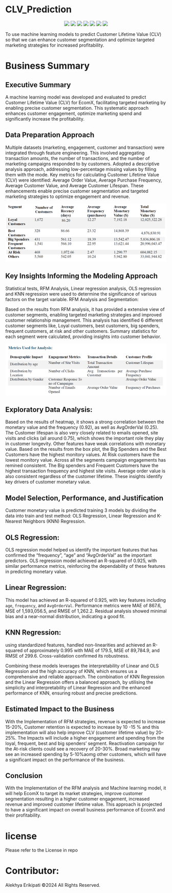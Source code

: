# CLV_Prediction
<div align="center">


<p align="center">
    <img src="https://img.shields.io/badge/-Python-3776AB?style=flat&logo=python&logoColor=white"  />
    <img src="https://img.shields.io/badge/-Pandas-150458?style=flat&logo=pandas&logoColor=white" />
    <img src="https://img.shields.io/badge/-NumPy-013243?style=flat&logo=numpy&logoColor=white" />
    <img src="https://img.shields.io/badge/-Scikit--learn-F7931E?style=flat&logo=scikit-learn&logoColor=white" />
    <img src="https://img.shields.io/badge/-Matplotlib-11557C?style=flat" />
    <img src="https://img.shields.io/badge/-Seaborn-9D96C8?style=flat" />
    <img src="https://img.shields.io/badge/-Jupyter-F37626?style=flat&logo=jupyter&logoColor=white" />
</p>
 
</div>


To use machine learning models to predict Customer Lifetime Value (CLV) so that we can enhance customer segmentation and optimize targeted marketing strategies for increased profitability.

# Business Summary

## Executive Summary
A machine learning model was developed and evaluated to predict Customer Lifetime Value (CLV) for EcomX, facilitating targeted marketing by enabling precise customer segmentation. This systematic approach enhances customer engagement, optimize marketing spend and significantly increase the profitability.


## Data Preparation Approach
Multiple datasets (marketing, engagement, customer and transaction) were integrated through feature engineering. This involved aggregating transaction amounts, the number of transactions, and the number of marketing campaigns responded to by customers. Adopted a descriptive analysis approach, addressing low-percentage missing values by filling them with the mode.
Key metrics for calculating Customer Lifetime Value (CLV) were identified: Average Order Value, Average Purchase Frequency, Average Customer Value, and Average Customer Lifespan. These enhancements enable precise customer segmentation and targeted marketing strategies to optimize engagement and revenue.

<img src="screenshots/ds1.png">

## Key Insights Informing the Modeling Approach
Statistical tests, RFM Analysis, Linear regression analysis, OLS regression and KNN regression were used to determine the significance of various factors on the target variable.
RFM Analysis and Segmentation:

Based on the results from RFM analysis, it has provided a extensive view of customer segments, enabling targeted marketing strategies and improved customer relationship management. This analysis has identified 6 different customer segments like, Loyal customers, best customers, big spenders, frequent customers, at risk and other customers. Summary statistics for each segment were calculated, providing insights into customer behavior.


<img src="screenshots/ds2.png">

## Exploratory Data Analysis:
Based on the results of heatmap, it shows a strong correlation between the monetary value and the frequency (0.92), as well as AvgOrderVal (0.25). The Customer lifespan is also very closely related to emails opened, site visits and clicks (all around 0.75), which shows the important role they play in customer longevity. Other features have weak correlations with monetary value.
Based on the results from the box plot, the Big Spenders and the Best Customers have the highest monitory values. At Risk customers have the lowest monitory value. Across all the segments campaign engagements has remined consistent. The Big spenders and Frequent Customers have the highest transaction frequency and highest site visits. Average order value is also consistent regardless of the customer lifetime. These insights identify key drivers of customer monetary value.

## Model Selection, Performance, and Justification
Customer monetary value is predicted training 3 models by dividing the data into train and test method:
OLS Regression, Linear Regression and K-Nearest Neighbors (KNN) Regression.

## OLS Regression: 
OLS regression model helped us identify the important features that has confirmed the “frequency”, “age” and “AvgOrderVal” as the important predictors. OLS regression model achieved an R-squared of 0.925, with similar performance metrics, reinforcing the dependability of these features in predicting monetary value.

## Linear Regression:
This model has achieved an R-squared of 0.925, with key features including `age`, `frequency`, and `AvgOrderVal`. Performance metrics were MAE of 867.6, MSE of 1,593,056.5, and RMSE of 1,262.2. Residual analysis showed minimal bias and a near-normal distribution, indicating a good fit.

## KNN Regression: 
using standardized features, handled non-linearities and achieved an R-squared of approximately 0.995 with MAE of 179.5, MSE of 89,784.9, and RMSE of 299.6. Cross-validation confirmed its robustness.

Combining these models leverages the interpretability of Linear and OLS Regression and the high accuracy of KNN, which ensures us a comprehensive and reliable approach. The combination of KNN Regression and the Linear Regression offers a balanced approach, by utilising the simplicity and interpretability of Linear Regression and the enhanced performance of KNN, ensuring robust and precise predictions.

## Estimated Impact to the Business
With the Implementation of RFM strategies, revenue is expected to increase 15-20%, Customer retention is expected to increase by 10 -15 % and this implementation will also help improve CLV (customer lifetime value) by 20-25%. The Impacts will include a higher engagement and spending from the loyal, frequent, best and big spenders’ segment. Reactivation campaign for the At-risk clients could see a recovery of 20-30%. Broad marketing may see an increased spending by 5-10%aomg other customers, which will have a significant impact on the performance of the business.

## Conclusion
With the Implementation of the RFM analysis and Machine learning model, it will help EcomX to target its market strategies, improve customer segmentation resulting in a higher customer engagement, increased revenue and improved customer lifetime value. This approach is projected to have a significant impact on overall business performance of EcomX and their profitability.

# license
Please refer to the License in repo

# Contributor:
Alekhya Erikipati ©2024 All Rights Reserved.